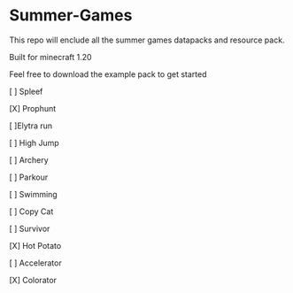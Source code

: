 # Summer-Games
This repo will enclude all the summer games datapacks and resource pack.

Built for minecraft 1.20

Feel free to download the example pack to get started



[ ] Spleef

[X] Prophunt

[ ]Elytra run

[ ] High Jump

[ ] Archery

[ ] Parkour

[ ] Swimming

[ ] Copy Cat

[ ] Survivor

[X] Hot Potato

[ ] Accelerator

[X] Colorator
